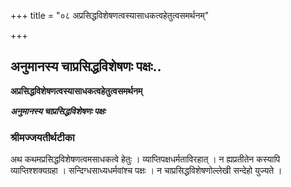 +++
title = "०८ अप्रसिद्धविशेषणत्वस्यासाधकत्वहेतुत्वसमर्थनम्"

+++


## अनुमानस्य चाप्रसिद्धविशेषणः पक्षः..

**अप्रसिद्धविशेषणत्वस्यासाधकत्वहेतुत्वसमर्थनम्**

***अनुमानस्य चाप्रसिद्धविशेषणः पक्षः***

### **श्रीमज्जयतीर्थटीका**

अथ कथमप्रसिद्धविशेषणत्वमसाधकत्वे हेतुः । व्याप्तिपक्षधर्मताविरहात् । न ह्यप्रतीतेन कस्यापि व्याप्तिश्शक्यग्रहा । सन्दिग्धसाध्यधर्मवांश्च पक्षः । न चाप्रसिद्धविशेषणोल्लेखी सन्देहो युज्यते ।


